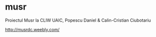 musr
====

Proiectul Musr la CLIW UAIC, Popescu Daniel &amp; Calin-Cristian Ciubotariu

http://musrdc.weebly.com/
